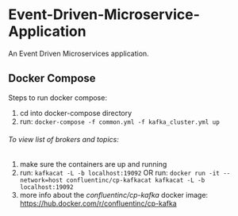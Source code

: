 # Event-Driven-Microservice-Application
An Event Driven Microservices application.

## Docker Compose

Steps to run docker compose:
1. cd into docker-compose directory
2. run: `docker-compose -f common.yml -f kafka_cluster.yml up`

###### To view list of brokers and topics:

1. make sure the containers are up and running
2. run: `kafkacat -L -b localhost:19092` OR run: `docker run -it --network=host confluentinc/cp-kafkacat kafkacat -L -b localhost:19092`
3. more info about the *confluentinc/cp-kafka* docker image: https://hub.docker.com/r/confluentinc/cp-kafka